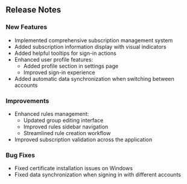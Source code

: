## Release Notes

### New Features
- Implemented comprehensive subscription management system
- Added subscription information display with visual indicators
- Added helpful tooltips for sign-in actions
- Enhanced user profile features:
  - Added profile section in settings page
  - Improved sign-in experience
- Added automatic data synchronization when switching between accounts

### Improvements
- Enhanced rules management:
  - Updated group editing interface
  - Improved rules sidebar navigation
  - Streamlined rule creation workflow
- Improved subscription validation across the application

### Bug Fixes
- Fixed certificate installation issues on Windows
- Fixed data synchronization when signing in with different accounts
